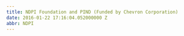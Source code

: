 ```yaml
---
title: NDPI Foundation and PIND (Funded by Chevron Corporation)
date: 2016-01-22 17:16:04.052000000 Z
abbr: NDPI
---
```


